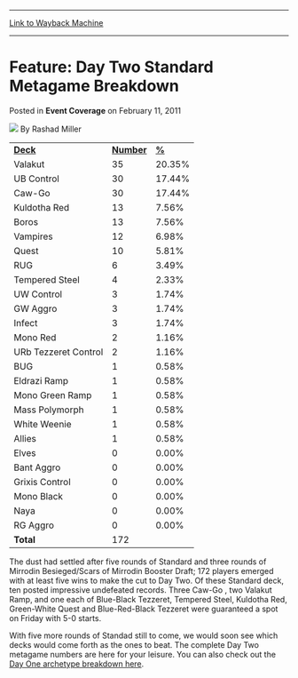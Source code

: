 
---
[Link to Wayback Machine](https://web.archive.org/web/20151029074815/http://magic.wizards.com/en/articles/archive/event-coverage/feature-day-two-standard-metagame-breakdown-2011-02-11)

[_metadata_:author]:- "Rashad Miller"
[_metadata_:description]:- "Deck  Number"
[_metadata_:generator]:- "Drupal 7 (http://drupal.org)"
[_metadata_:node]:- "316412"
[_metadata_:publish_date]:- "2011-02-11"
[_metadata_:source]:- "div-main-content"
[_metadata_:title]:- "Feature: Day Two Standard Metagame Breakdown"
[_metadata_:wayback_capture_timestamp]:- "2015-10-29 07:48:15"
[_metadata_:wayback_raw_url]:- "https://web.archive.org/web/20151029074815id_/http://magic.wizards.com/en/articles/archive/event-coverage/feature-day-two-standard-metagame-breakdown-2011-02-11"
[_metadata_:wayback_url]:- "http://magic.wizards.com/en/articles/archive/event-coverage/feature-day-two-standard-metagame-breakdown-2011-02-11"
---


Feature: Day Two Standard Metagame Breakdown
============================================



 Posted in **Event Coverage**
 on February 11, 2011 






![](https://media.magic.wizards.com/styles/auth_small/public/images/person/authorpic_rashadmiller.jpg)
By Rashad Miller












|  |  |  |
| --- | --- | --- |
| [**Deck**](http://archive.wizards.com/Magic/Magazine/Article.aspx?x=mtg/daily/eventcoverage/ptpar11/feature/stdmetagame2&tablesort=1)  | [**Number**](http://archive.wizards.com/Magic/Magazine/Article.aspx?x=mtg/daily/eventcoverage/ptpar11/feature/stdmetagame2&tablesort=2)  | [**%**](http://archive.wizards.com/Magic/Magazine/Article.aspx?x=mtg/daily/eventcoverage/ptpar11/feature/stdmetagame2&tablesort=3)  |
| Valakut | 35 | 20.35% |
| UB Control | 30 | 17.44% |
| Caw-Go | 30 | 17.44% |
| Kuldotha Red | 13 | 7.56% |
| Boros | 13 | 7.56% |
| Vampires | 12 | 6.98% |
| Quest | 10 | 5.81% |
| RUG | 6 | 3.49% |
| Tempered Steel | 4 | 2.33% |
| UW Control | 3 | 1.74% |
| GW Aggro | 3 | 1.74% |
| Infect | 3 | 1.74% |
| Mono Red | 2 | 1.16% |
| URb Tezzeret Control | 2 | 1.16% |
| BUG | 1 | 0.58% |
| Eldrazi Ramp | 1 | 0.58% |
| Mono Green Ramp | 1 | 0.58% |
| Mass Polymorph | 1 | 0.58% |
| White Weenie | 1 | 0.58% |
| Allies | 1 | 0.58% |
| Elves | 0 | 0.00% |
| Bant Aggro | 0 | 0.00% |
| Grixis Control | 0 | 0.00% |
| Mono Black | 0 | 0.00% |
| Naya | 0 | 0.00% |
| RG Aggro | 0 | 0.00% |
| **Total** | 172 |  |

The dust had settled after five rounds of Standard and three rounds of Mirrodin Besieged/Scars of Mirrodin Booster Draft; 172 players emerged with at least five wins to make the cut to Day Two. Of these Standard deck, ten posted impressive undefeated records. Three Caw-Go , two Valakut Ramp, and one each of Blue-Black Tezzeret, Tempered Steel, Kuldotha Red, Green-White Quest and Blue-Red-Black Tezzeret were guaranteed a spot on Friday with 5-0 starts.


With five more rounds of Standad still to come, we would soon see which decks would come forth as the ones to beat. The complete Day Two metagame numbers are here for your leisure. You can also check out the [Day One archetype breakdown here](http://archive.wizards.com/Magic/Magazine/Article.aspx?x=mtg/daily/eventcoverage/ptpar11/feature/stdmetagame).







